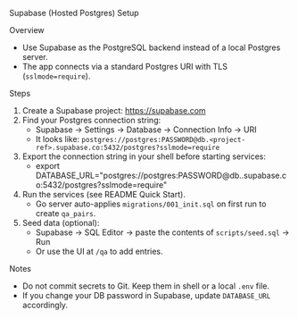 Supabase (Hosted Postgres) Setup

Overview
- Use Supabase as the PostgreSQL backend instead of a local Postgres server.
- The app connects via a standard Postgres URI with TLS (`sslmode=require`).

Steps
1) Create a Supabase project: https://supabase.com
2) Find your Postgres connection string:
   - Supabase → Settings → Database → Connection Info → URI
   - It looks like: `postgres://postgres:PASSWORD@db.<project-ref>.supabase.co:5432/postgres?sslmode=require`
3) Export the connection string in your shell before starting services:
   - export DATABASE_URL="postgres://postgres:PASSWORD@db.<project-ref>.supabase.co:5432/postgres?sslmode=require"
4) Run the services (see README Quick Start).
   - Go server auto-applies `migrations/001_init.sql` on first run to create `qa_pairs`.
5) Seed data (optional):
   - Supabase → SQL Editor → paste the contents of `scripts/seed.sql` → Run
   - Or use the UI at `/qa` to add entries.

Notes
- Do not commit secrets to Git. Keep them in shell or a local `.env` file.
- If you change your DB password in Supabase, update `DATABASE_URL` accordingly.
